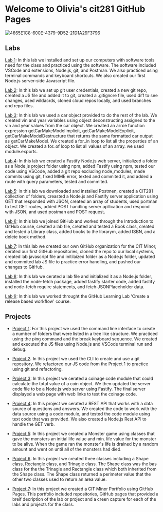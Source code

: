# Welcome to Olivia's cit281 GitHub Pages

![4665E1C8-600E-4379-9D52-21D1A29F3796](https://user-images.githubusercontent.com/105889862/172033703-34d9bd02-ca6f-4b99-9952-e93f9ac57428.jpeg)

## Labs

[Lab 1](https://liv-edi.github.io/lab1/): In this lab we installed and set up our computers with software tools need for the class and practiced using the software. The software included VSCode and extensions, Node.js, git, and Postman. We also practiced using terminal commands and keyboard shortcuts. We also created our first Node.js server-side Javascript file.

[Lab 2](https://liv-edi.github.io/lab2/): In this lab we set up git user credentials, created a new git repo, created a JS file and added it to git, created a .gitignore file, used diff to see changes, used wildacrds, cloned cloud repos locally, and used branches and repo files.

[Lab 3](https://liv-edi.github.io/lab3/): In this lab we used a car object provided to do the rest of the lab. We created vin and year variables using object deconstructing assigned to the vin and year values from the car object. We created an arroe function expression getCarMakeModelImplicit, getCarMakeModelExplicit, getCarMakeModelDestructure that returns the same formatted car output as getCarMakeModel. We created a for..in loop to list all the properties of an object. We created a for..of loop to list all values of an array. we used module.exports.

[Lab 4](https://liv-edi.github.io/lab4/): In this lab we created a Fastify Node.js web server, initialized a folder as a Node.js project folder using npm, added Fastify using npm, tested our code using VSCode, added a git repo excluding node_modules, made commits using git, fixed MIME error, texted and commited it, and added a route with query parameters, tested and commited.

[Lab 5](https://liv-edi.github.io/lab5/): In this lab we downloaded and installed Postmen, created a CIT281 collection of folders, creasted a Node.js and Fastify server application using GET that responded with JSON, created an array of students, used portman to test GET routes, added POST handling server apllication and respond with JSON, and used postman and POST request.

[Lab 6](https://liv-edi.github.io/lab6/): In this lab we joined GitHub and worked through the Introduction to GitHub course, created a lab file, created and tested a Book class, created and tested a Library class, added books to the librarym, added ISBN, and a delete book method.

[Lab 7](https://liv-edi.github.io/lab7/): In this lab we created our own GitHub organization for the CIT Minor, cerated our first GitHub repositories, cloned the repo to our local systems, created lab javascript file and initilaized folder as a Node.js folder, updated and commited lab JS file to practice error handling, and pushed our changes to GitHub.

[Lab 8](https://liv-edi.github.io/lab8/): In this lab we cerated a lab file and initialized it as a Node.js folder, installed the node-fetch package, added fastify starter code, added fastify and node-fetch require statements, and fetch JSONPlaceholder data.

[Lab 9](https://liv-edi.github.io/lab9/): In this lab we worked throught the GitHub Learning Lab 'Create a release based workflow' course.

## Projects

- [Project 1](https://liv-edi.github.io/Project1/): For this project we used the command line interface to create a number of folders that were listed in a tree like structure. We practiced using the ping command and the break keyboard sequence. We created and executed the JS files using Node.js and VSCode terminal run and debug.

- [Project 2](https://liv-edi.github.io/Project2/): In this project we used the CLI to create and use a git repository. We refactored our JS code from the Project 1 to practice using git and refactoring.

- [Project 3](https://liv-edi.github.io/Project3/): In this project we cerated a coinage code module that could calculate the total value of a coin object. We then updated the server code file to be a Node.js web server using Fastify. The final server displayed a web page with web links to test the coinage code.

- [Project 4](https://liv-edi.github.io/Project4/): In this project we cerated a REST API that works with a data source of questions and answers. We created the code to work with the data source using a code module, and tested the code module using text code that was provided. We also created a Node.js Rest API to handle the GET verb.

- [Project 5](https://liv-edi.github.io/Project5/): In this project we created a Monster game using classes that gave the monsters an initial life value and min. life value for the monster to be alive. When the game ran the monster's life is drained by a random amount and went on until all of the monsters had died.

- [Project 6](https://liv-edi.github.io/Project6/): In this project we created three classes including a Shape class, Rectangle class, and Trinagle class. The Shape class was the bas class for the the Trinagle and Rectangle class which both inherited from the Shape class. The Shape class returned a perimeter value that the other two classes used to return an area value.

- [Project 7](https://liv-edi.github.io/Project7/): In this project we created a CIT Minor Portfolio using GitHub Pages. This portfolio included repositories, GitHub pages that provided a breif decription of the lab or project and a creen capture for each of the labs and projects for the class.

